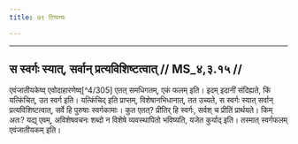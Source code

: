 ```yaml
---
title: ७९ टिप्पन्यः

---
```


[^4/303]: E2,6: ekaphalaṃ

[^4/304]: E2: kartavyacodanā

____________________________________________


## स स्वर्गः स्यात्, सर्वान् प्रत्यविशिष्टत्वात् // MS_४,३.१५ //

एवंजातीयकेष्व् एवोदाहारणेष्व्[^4/305] एतत् समधिगतम्, एकं फलम् इति। इदम् इदानीं संदिह्यते, किं यत्किंचित्, उत स्वर्ग इति। यत्किंचिद् इति प्राप्तम्, विशेषानभिधानात्, तत उच्यते, स स्वर्गः स्यात् सर्वान् प्रत्यविशिष्टत्वात्, सर्वे हि पुरुषाः स्वर्गकामाः। कुत एतत्? प्रीतिर् हि स्वर्गः, सर्वश् च प्रीतिं प्रार्थयते। किम् अतः? यद्य् एवम्, अविशेषवचनः शब्दो न विशेषे व्यवस्थापितो भविष्यति, यजेत कुर्याद् इति। तस्मात् स्वर्गफलम् एवंजातीयकम् इति।

